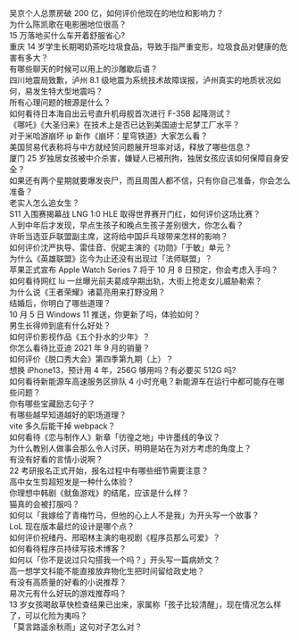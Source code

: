 吴京个人总票房破 200 亿，如何评价他现在的地位和影响力？  
为什么陈凯歌在电影圈地位很高？  
15 万落地买什么车开着舒服省心?  
重庆 14 岁学生长期喝奶茶吃垃圾食品，导致手指严重变形，垃圾食品对健康的危害有多大？  
有哪些聊天的时候可以用上的沙雕歇后语？  
四川地震局致歉，泸州 8.1 级地震为系统技术故障误报，泸州真实的地质状况如何，易发生特大型地震吗？  
所有心理问题的根源是什么？  
如何看待日本海自出云号直升机母舰首次进行 F-35B 起降测试？  
《哪吒》《大圣归来》在技术上是否已达到美国迪士尼梦工厂水平？  
对于米哈游崩坏 ip 新作《崩坏：星穹铁道》大家怎么看？  
美国贸易代表称将与中方就经贸问题展开坦率对话，释放了哪些信息？  
厦门 25 岁独居女孩被中介杀害，嫌疑人已被刑拘，独居女孩应该如何保障自身安全？  
如果还有两个星期就要爆发丧尸，而且周围人都不信，只有你自己准备，你会怎么准备？  
老实人怎么追女生？  
S11 入围赛揭幕战 LNG 1:0 HLE 取得世界赛开门红，如何评价这场比赛？  
人到中年后才发现，早点生孩子和晚点生孩子差别很大，你怎么看？  
许昕当选亚乒联盟副主席，这将给中国乒乓球带来怎样的影响？  
如何评价沈严执导、雷佳音、倪妮主演的《功勋》「于敏」单元？  
为什么《英雄联盟》迄今为止还没有出现过「法师联盟」？  
苹果正式宣布 Apple Watch Series 7 将于 10 月 8 日预定，你会考虑入手吗？  
如何看待网红 lu 一丝曝光前夫葛成孕期出轨，大街上抢走女儿威胁勒索？  
为什么说《王者荣耀》诸葛亮用来打野没用？  
结婚后，你明白了哪些道理？  
10 月 5 日 Windows 11 推送，你更新了吗，体验如何？  
男生长得帅到底有什么好处？  
如何评价影视作品《五个扑水的少年》？  
你怎么看待比亚迪 2021 年 9 月的销量？  
如何评价《脱口秀大会》第四季第九期（上）？  
想换 iPhone13，预计用 4 年，256G 够用吗？有必要买 512G 吗?  
如何看待新能源车高速服务区排队 4 小时充电？新能源车在运行中都可能存在哪些问题？  
你有哪些宝藏励志句子？  
有哪些越早知道越好的职场道理？  
vite 多久后能干掉 webpack？  
如何看待《恋与制作人》新章「彷徨之地」中许墨线的争议？  
为什么教别人做事会那么令人讨厌，明明是站在为对方考虑的角度上？  
有没有好看的言情小说啊？  
22 考研报名正式开始，报名过程中有哪些细节需要注意？  
高中女生剪超短发是一种什么体验？  
你理想中韩剧《鱿鱼游戏》的结尾，应该是什么样？  
猫真的会被打服吗？  
如何以「我嫁给了青梅竹马，但他的心上人不是我」为开头写一个故事？  
LoL 现在版本最烂的设计是哪个点？  
如何评价祝绪丹、邢昭林主演的电视剧《程序员那么可爱》？  
如何看待程序员持续写技术博客？  
如何以「你不是说过只勾搭我一个吗？」开头写一篇病娇文？  
高一想学文科能不能直接放弃物化生把时间留给政史地？  
有没有高质量的好看的小说推荐？  
易次元有什么好玩的游戏推荐吗？  
13 岁女孩喝敌草快检查结果已出来，家属称「孩子比较清醒」，现在情况怎么样了，可以化险为夷吗？  
「莫言路遥余秋雨」这句对子怎么对？  
